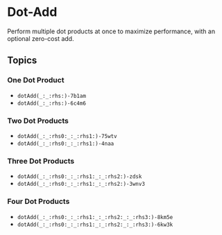 # Dot-Add

Perform multiple dot products at once to maximize performance, with an optional zero-cost add.

## Topics

### One Dot Product

- ``dotAdd(_:_:rhs:)-7b1am``
- ``dotAdd(_:_:rhs:)-6c4m6``

### Two Dot Products

- ``dotAdd(_:_:rhs0:_:_:rhs1:)-75wtv``
- ``dotAdd(_:_:rhs0:_:_:rhs1:)-4naa``

### Three Dot Products

- ``dotAdd(_:_:rhs0:_:_:rhs1:_:_:rhs2:)-zdsk``
- ``dotAdd(_:_:rhs0:_:_:rhs1:_:_:rhs2:)-3wnv3``

### Four Dot Products

- ``dotAdd(_:_:rhs0:_:_:rhs1:_:_:rhs2:_:_:rhs3:)-8km5e``
- ``dotAdd(_:_:rhs0:_:_:rhs1:_:_:rhs2:_:_:rhs3:)-6kw3k``
